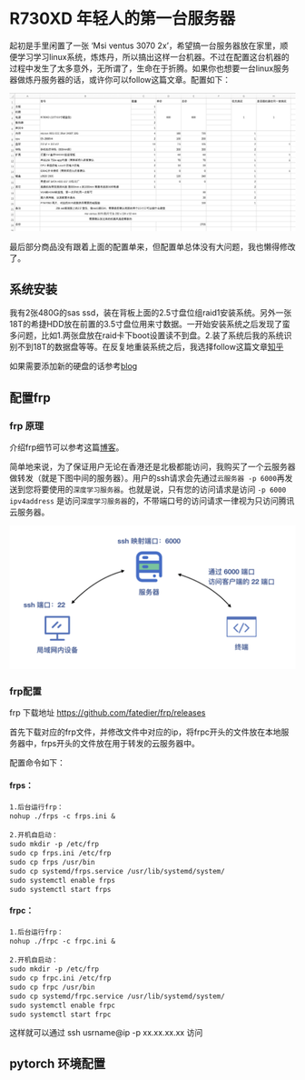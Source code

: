 # R730XD 年轻人的第一台服务器

起初是手里闲置了一张 ‘Msi ventus 3070 2x’，希望搞一台服务器放在家里，顺便学习学习linux系统，炼炼丹，所以搞出这样一台机器。不过在配置这台机器的过程中发生了太多意外，无所谓了，生命在于折腾。如果你也想要一台linux服务器做炼丹服务器的话，或许你可以follow这篇文章。配置如下：

![list](/docs/r730_list.png)

最后部分商品没有跟着上面的配置单来，但配置单总体没有大问题，我也懒得修改了。

## 系统安装

我有2张480G的sas ssd，装在背板上面的2.5寸盘位组raid1安装系统。另外一张18T的希捷HDD放在前置的3.5寸盘位用来寸数据。一开始安装系统之后发现了蛮多问题，比如1.两张盘放在raid卡下boot设置读不到盘。2.装了系统后我的系统识别不到18T的数据盘等等。在反复地重装系统之后，我选择follow这篇文章[知乎](https://zhuanlan.zhihu.com/p/604893199?utm_id=0)

如果需要添加新的硬盘的话参考[blog](https://blog.csdn.net/weixin_67287151/article/details/128006939)

## 配置frp

### frp 原理
介绍frp细节可以参考这篇[博客](https://cloud.tencent.com/developer/article/1631703)。

简单地来说，为了保证用户无论在香港还是北极都能访问，我购买了一个云服务器做转发（就是下图中间的服务器）。用户的ssh请求会先通过`云服务器 -p 6000`再发送到您将要使用的`深度学习服务器`。也就是说，只有您的访问请求是访问 `-p 6000 ipv4address` 是访问`深度学习服务器`的，不带端口号的访问请求一律视为只访问腾讯云服务器。

![frp](/docs/frp.png)

### frp配置

frp 下载地址
https://github.com/fatedier/frp/releases

首先下载对应的frp文件，并修改文件中对应的ip，将frpc开头的文件放在本地服务器中，frps开头的文件放在用于转发的云服务器中。

配置命令如下：
#### frps：
```shell
1.后台运行frp：
nohup ./frps -c frps.ini &

2.开机自启动：
sudo mkdir -p /etc/frp
sudo cp frps.ini /etc/frp
sudo cp frps /usr/bin
sudo cp systemd/frps.service /usr/lib/systemd/system/
sudo systemctl enable frps
sudo systemctl start frps
```

#### frpc：
```shell
1.后台运行frp：
nohup ./frpc -c frpc.ini &

2.开机自启动：
sudo mkdir -p /etc/frp
sudo cp frpc.ini /etc/frp
sudo cp frpc /usr/bin
sudo cp systemd/frpc.service /usr/lib/systemd/system/
sudo systemctl enable frpc
sudo systemctl start frpc
```

这样就可以通过 ssh usrname@ip -p xx.xx.xx.xx 访问


## pytorch 环境配置

